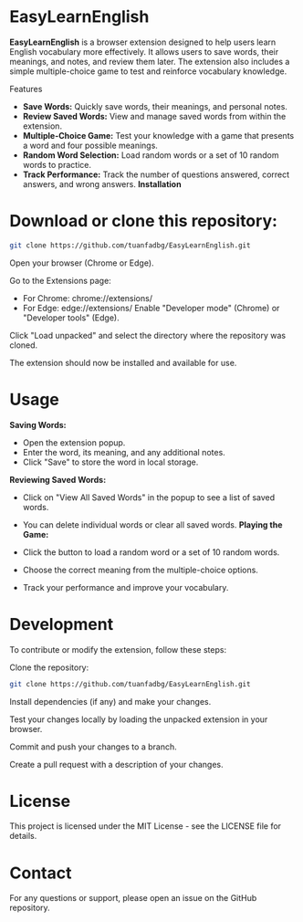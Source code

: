 # EasyLearnEnglish

**EasyLearnEnglish** is a browser extension designed to help users learn English vocabulary more effectively. It allows users to save words, their meanings, and notes, and review them later. The extension also includes a simple multiple-choice game to test and reinforce vocabulary knowledge.

Features
- **Save Words:** Quickly save words, their meanings, and personal notes.
- **Review Saved Words:** View and manage saved words from within the extension.
- **Multiple-Choice Game:** Test your knowledge with a game that presents a word and four possible meanings.
- **Random Word Selection:** Load random words or a set of 10 random words to practice.
- **Track Performance:** Track the number of questions answered, correct answers, and wrong answers.
**Installation**
# Download or clone this repository:

```bash
git clone https://github.com/tuanfadbg/EasyLearnEnglish.git
```
Open your browser (Chrome or Edge).

Go to the Extensions page:

- For Chrome: chrome://extensions/
- For Edge: edge://extensions/
Enable "Developer mode" (Chrome) or "Developer tools" (Edge).

Click "Load unpacked" and select the directory where the repository was cloned.

The extension should now be installed and available for use.

# Usage
**Saving Words:**
- Open the extension popup.
- Enter the word, its meaning, and any additional notes.
- Click "Save" to store the word in local storage.

**Reviewing Saved Words:**

- Click on "View All Saved Words" in the popup to see a list of saved words.
- You can delete individual words or clear all saved words.
**Playing the Game:**

- Click the button to load a random word or a set of 10 random words.
- Choose the correct meaning from the multiple-choice options.
- Track your performance and improve your vocabulary.

# Development
To contribute or modify the extension, follow these steps:

Clone the repository:
```bash
git clone https://github.com/tuanfadbg/EasyLearnEnglish.git
```
Install dependencies (if any) and make your changes.

Test your changes locally by loading the unpacked extension in your browser.

Commit and push your changes to a branch.

Create a pull request with a description of your changes.

# License
This project is licensed under the MIT License - see the LICENSE file for details.

# Contact
For any questions or support, please open an issue on the GitHub repository.

